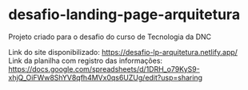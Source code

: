 # desafio-landing-page-arquitetura
 Projeto criado para o desafio do curso de Tecnologia da DNC

 Link do site disponibilizado: https://desafio-lp-arquitetura.netlify.app/ <br>
 Link da planilha com registro das informações: https://docs.google.com/spreadsheets/d/1DRH_o79KyS9-xhjQ_OiFWw8ShYV8qfh4MVx0qs6UZUg/edit?usp=sharing
